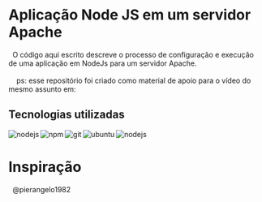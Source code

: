 # Aplicação Node JS em um servidor Apache
  
  &nbsp; O código aqui escrito descreve o processo de configuração e execução de uma aplicação em NodeJs para um servidor Apache. 
  <br>
   <br>
  &nbsp; &nbsp; ps: esse repositório foi criado como material de apoio para o vídeo do mesmo assunto em: 
## Tecnologias utilizadas

<img align="left" alt="nodejs" src="https://img.shields.io/badge/node.js%20-%2343853D.svg?&style=for-the-badge&logo=node.js&logoColor=white" />

<img align="left" alt="npm" src="https://img.shields.io/badge/npm-CB3837?style=for-the-badge&logo=npm&logoColor=white" />

<img align="left" alt="git" src="https://img.shields.io/badge/Git-F05032?style=for-the-badge&logo=git&logoColor=white" />

<img align="left" alt="ubuntu" src="https://img.shields.io/badge/Node.js-339933?style=for-the-badge&logo=nodedotjs&logoColor=white" />

<img align="left" alt="nodejs" src="https://img.shields.io/badge/Ubuntu-E95420?style=for-the-badge&logo=ubuntu&logoColor=white">
<br>

# Inspiração

&nbsp; @pierangelo1982
